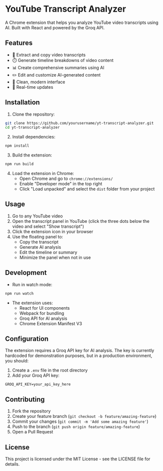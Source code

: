 # YouTube Transcript Analyzer

A Chrome extension that helps you analyze YouTube video transcripts using AI. Built with React and powered by the Groq API.

## Features

- 📝 Extract and copy video transcripts
- ⏱️ Generate timeline breakdowns of video content
- 📊 Create comprehensive summaries using AI
- ✏️ Edit and customize AI-generated content
- 🎨 Clean, modern interface
- 🔄 Real-time updates

## Installation

1. Clone the repository:
```bash
git clone https://github.com/yourusername/yt-transcript-analyzer.git
cd yt-transcript-analyzer
```

2. Install dependencies:
```bash
npm install
```

3. Build the extension:
```bash
npm run build
```

4. Load the extension in Chrome:
   - Open Chrome and go to `chrome://extensions/`
   - Enable "Developer mode" in the top right
   - Click "Load unpacked" and select the `dist` folder from your project

## Usage

1. Go to any YouTube video
2. Open the transcript panel in YouTube (click the three dots below the video and select "Show transcript")
3. Click the extension icon in your browser
4. Use the floating panel to:
   - Copy the transcript
   - Generate AI analysis
   - Edit the timeline or summary
   - Minimize the panel when not in use

## Development

- Run in watch mode:
```bash
npm run watch
```

- The extension uses:
  - React for UI components
  - Webpack for bundling
  - Groq API for AI analysis
  - Chrome Extension Manifest V3

## Configuration

The extension requires a Groq API key for AI analysis. The key is currently hardcoded for demonstration purposes, but in a production environment, you should:

1. Create a `.env` file in the root directory
2. Add your Groq API key:
```
GROQ_API_KEY=your_api_key_here
```

## Contributing

1. Fork the repository
2. Create your feature branch (`git checkout -b feature/amazing-feature`)
3. Commit your changes (`git commit -m 'Add some amazing feature'`)
4. Push to the branch (`git push origin feature/amazing-feature`)
5. Open a Pull Request

## License

This project is licensed under the MIT License - see the LICENSE file for details. 